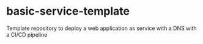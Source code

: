 # basic-service-template
Template repository to deploy a web application as service with a DNS with a CI/CD pipeline 
